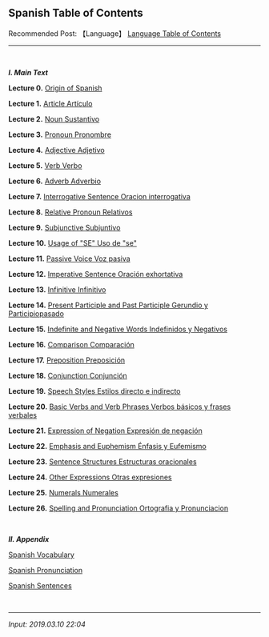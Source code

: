 ## **Spanish Table of Contents**

Recommended Post: 【Language】 [Language Table of Contents](https://jb243.github.io/pages/312)

---

<br>

_**Ⅰ. Main Text**_

**Lecture 0.** [Origin of Spanish](https://jb243.github.io/pages/1165)

**Lecture 1.** [Article Artículo](https://jb243.github.io/pages/1166)

**Lecture 2.** [Noun Sustantivo](https://jb243.github.io/pages/1167)

**Lecture 3.** [Pronoun Pronombre](https://jb243.github.io/pages/1168)

**Lecture 4.** [Adjective Adjetivo](https://jb243.github.io/pages/1169)

**Lecture 5.** [Verb Verbo](https://jb243.github.io/pages/1170)

**Lecture 6.** [Adverb Adverbio](https://jb243.github.io/pages/1171)

**Lecture 7.** [Interrogative Sentence Oracion interrogativa](https://jb243.github.io/pages/1172)

**Lecture 8.** [Relative Pronoun Relativos](https://jb243.github.io/pages/1173)

**Lecture 9.** [Subjunctive Subjuntivo](https://jb243.github.io/pages/1174)

**Lecture 10.** [Usage of "SE" Uso de "se"](https://jb243.github.io/pages/1175)

**Lecture 11.** [Passive Voice Voz pasiva](https://jb243.github.io/pages/1176)

**Lecture 12.** [Imperative Sentence Oración exhortativa](https://jb243.github.io/pages/1177)

**Lecture 13.** [Infinitive Infinitivo](https://jb243.github.io/pages/1178)

**Lecture 14.** [Present Participle and Past Participle Gerundio y Participiopasado](https://jb243.github.io/pages/1179)

**Lecture 15.** [Indefinite and Negative Words Indefinidos y Negativos](https://jb243.github.io/pages/1180)

**Lecture 16.** [Comparison Comparación](https://jb243.github.io/pages/1181)

**Lecture 17.** [Preposition Preposición](https://jb243.github.io/pages/1182)

**Lecture 18.** [Conjunction Conjunción](https://jb243.github.io/pages/1183)

**Lecture 19.** [Speech Styles Estilos directo e indirecto](https://jb243.github.io/pages/1184)

**Lecture 20.** [Basic Verbs and Verb Phrases Verbos básicos y frases verbales](https://jb243.github.io/pages/1185)

**Lecture 21.** [Expression of Negation Expresión de negación](https://jb243.github.io/pages/1186)

**Lecture 22.** [Emphasis and Euphemism Énfasis y Eufemismo](https://jb243.github.io/pages/1187)

**Lecture 23.** [Sentence Structures Estructuras oracionales](https://jb243.github.io/pages/1188)

**Lecture 24.** [Other Expressions Otras expresiones](https://jb243.github.io/pages/1189)

**Lecture 25.** [Numerals Numerales](https://jb243.github.io/pages/1190)

**Lecture 26.** [Spelling and Pronunciation Ortografia y Pronunciacion](https://jb243.github.io/pages/1191)

<br>

_**Ⅱ. Appendix**_

[Spanish Vocabulary](https://jb243.github.io/pages/886)

[Spanish Pronunciation](https://jb243.github.io/pages/1243)

[Spanish Sentences](https://jb243.github.io/pages/887)

<br>

---

_Input: 2019.03.10 22:04_